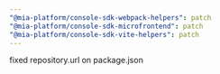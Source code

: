 ```yaml
---
"@mia-platform/console-sdk-webpack-helpers": patch
"@mia-platform/console-sdk-microfrontend": patch
"@mia-platform/console-sdk-vite-helpers": patch
---
```


fixed repository.url on package.json
